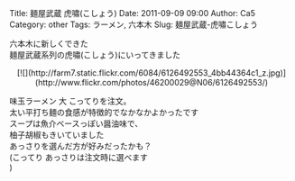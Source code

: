 Title: 麺屋武蔵 虎嘯(こしょう)
Date: 2011-09-09 09:00
Author: Ca5
Category: other
Tags: ラーメン, 六本木
Slug: 麺屋武蔵-虎嘯こしょう

六本木に新しくできた  
麺屋武蔵系列の虎嘯(こしょう)にいってきました

<p>
<center>
[![](http://farm7.static.flickr.com/6084/6126492553_4bb44364c1_z.jpg)](http://www.flickr.com/photos/46200029@N06/6126492553/)

</center>
  
  
味玉ラーメン 大 こってりを注文。  
太い平打ち麺の食感が特徴的でなかなかよかったです  
スープは魚介ベースっぽい醤油味で、  
柚子胡椒もきいていました  
あっさりを選んだ方が好みだったかも？  
(こってり あっさりは注文時に選べます  
)  

</p>

